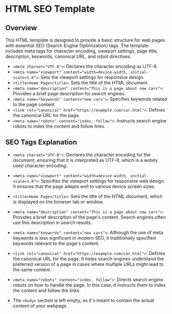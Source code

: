 # HTML SEO Template

## Overview

This HTML template is designed to provide a basic structure for web pages with essential SEO (Search Engine Optimization) tags. The template includes meta tags for character encoding, viewport settings, page title, description, keywords, canonical URL, and robot directives.
- `<meta charset="UTF-8">`: Declares the character encoding as UTF-8.
- `<meta name="viewport" content="width=device-width, initial-scale=1.0">`: Sets the viewport settings for responsive design.
- `<title>Home Page</title>`: Sets the title of the HTML document.
- `<meta name="description" content="This is a page about new cars">`: Provides a brief page description for search engines.
- `<meta name="keywords" content="new cars">`: Specifies keywords related to the page content.
- `<link rel="canonical" href="https://example.com/car.html">`: Defines the canonical URL for the page.
- `<meta name="robots" content="index, follow">`: Instructs search engine robots to index the content and follow links.

## SEO Tags Explanation

- `<meta charset="UTF-8">`: Declares the character encoding for the document, ensuring that it is interpreted as UTF-8, which is a widely used character encoding.

- `<meta name="viewport" content="width=device-width, initial-scale=1.0">`: Specifies the viewport settings for responsive web design. It ensures that the page adapts well to various device screen sizes.

- `<title>Home Page</title>`: Sets the title of the HTML document, which is displayed on the browser tab or window.

- `<meta name="description" content="This is a page about new cars">`: Provides a brief description of the page's content. Search engines often use this description in search results.

- `<meta name="keywords" content="new cars">`: Although the use of meta keywords is less significant in modern SEO, it traditionally specified keywords relevant to the page's content.

- `<link rel="canonical" href="https://example.com/car.html">`: Defines the canonical URL for the page. It helps search engines understand the preferred version of a page in cases where multiple URLs might lead to the same content.

- `<meta name="robots" content="index, follow">`: Directs search engine robots on how to handle the page. In this case, it instructs them to index the content and follow the links.

- The `<body>` section is left empty, as it's meant to contain the actual content of your webpage.

